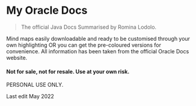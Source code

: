 # My Oracle Docs 

> The official Java Docs Summarised by Romina Lodolo. 

 Mind maps easily downloadable and ready to be customised through your own highlighting OR you can get the pre-coloured versions for convenience.
All information has been taken from the official Oracle Docs website. 

#### Not for sale, not for resale. Use at your own risk. 

PERSONAL USE ONLY.
 
 Last edit May 2022
